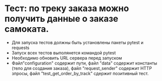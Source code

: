 # Тест: по треку заказа можно получить данные о заказе самоката.
- Для запуска тестов должны быть установлены пакеты pytest и requests
- Запуск всех тестов выполянется командой pytest
- Необходимо обновить URL сервера перед запуском
- Файл"configuration" содержит пути, файл "data" содержит константы (тело для создания заказа), файл "request_sender" содержит HTTP зпросы, файл "test_get_order_by_track" сдержит позитивный тест.